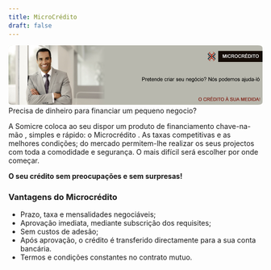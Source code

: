 ```yaml
---
title: MicroCrédito
draft: false
---
```

![microcredito](/microcredito.png)
Precisa de dinheiro para financiar um pequeno negocio?

A Somicre coloca ao seu dispor um produto  de financiamento chave-na-mão , simples e rápido: o Microcrédito . As taxas competitivas e as melhores condições; do mercado  permitem-lhe realizar os seus projectos com toda a comodidade e segurança. O mais difícil será escolher por onde começar.

**O seu crédito sem preocupações e sem surpresas!**


### Vantagens do Microcrédito

* Prazo, taxa e mensalidades negociáveis;
* Aprovação imediata, mediante subscrição dos requisites;
* Sem custos de adesão;
* Após aprovação, o crédito é transferido directamente para a sua conta bancária.
* Termos e condições constantes no contrato mutuo.